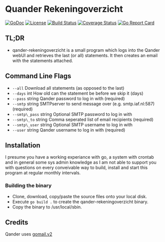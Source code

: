 # Quander Rekeningoverzicht

[![GoDoc](https://godoc.org/github.com/middelink/qander-rekeningoverzicht?status.svg)](https://godoc.org/github.com/middelink/qander-rekeningoverzicht)
[![License](https://img.shields.io/github/license/middelink/qander-rekeningoverzicht.svg)](https://github.com/middelink/qander-rekeningoverzicht/blob/master/LICENSE)
[![Build Status](https://travis-ci.org/middelink/qander-rekeningoverzicht.svg?branch=master)](https://travis-ci.org/middelink/qander-rekeningoverzicht)
[![Coverage Status](https://coveralls.io/repos/github/middelink/qander-rekeningoverzicht/badge.svg?branch=master)](https://coveralls.io/github/middelink/qander-rekeningoverzicht?branch=master)
[![Go Report Card](https://goreportcard.com/badge/github.com/middelink/qander-rekeningoverzicht)](https://goreportcard.com/report/github.com/middelink/qander-rekeningoverzicht)

## TL;DR

* qander-rekeningoverzicht is a small program which logs into the
  Qander webUI and retrieves the last (or all) statements. It then
  creates an email with the statements attached.

## Command Line Flags

* `--all`
    	Download all statements (as opposed to the last)
*  `--days` int
    	How old can the statement be before we skip it (days)
*  `--pass` string
    	Qander password to log in with (required)
*  `--smtp` string
    	SMTPserver to send message over (e.g. smtp.iaf.nl:587) (required)
*  `--smtp\_pass` string
    	Optional SMTP password to log in with
*  `--smtp\_to` string
    	Comma seperated list of email recipients (required)
*  `--smtp\_user` string
    	Optional SMTP username to log in with
*  `--user` string
    	Qander username to log in with (required)

## Installation

I presume you have a working experiance with go, a system with crontab
and in general some sys admin knowledge as I am not able to support you
with questions on every conveivable way to build, install and start this
program at regular monthly intervals.

### Building the binary

* Clone, download, copy/paste the source files onto your local disk.
* Execute `go build .` to create the qander-rekeningoverzicht binary.
* Copy the binary to /usr/local/sbin.

## Credits

Qander uses
[gomail.v2](https://gopkg.in/gomail.v2)
